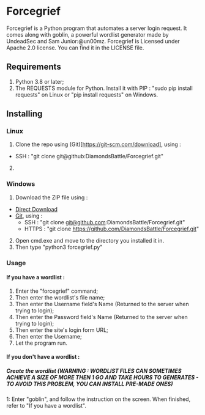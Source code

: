 # Forcegrief
Forcegrief is a Python program that automates a server login request. It comes along with goblin, a powerful wordlist generator made by UndeadSec and Sam Junior:@un00mz.
Forcegrief is Licensed under Apache 2.0 license. You can find it in the LICENSE file.

## Requirements
1. Python 3.8 or later;
2. The REQUESTS module for Python. Install it with PIP : "sudo pip install requests" on Linux or "pip install requests" on Windows.

## Installing
### Linux
1. Clone the repo using (Git)[https://git-scm.com/download], using :
* SSH : "git clone git@github:DiamondsBattle/Forcegrief.git"
2. 

### Windows
1. Download the ZIP file using : 
 * [Direct Download](https://github.com/DiamondsBattle/Forcegrief/archive/master.zip)
 * [Git](https://git-scm.com/download), using :
   * SSH : "git clone git@github.com:DiamondsBattle/Forcegrief.git"
   * HTTPS :  "git clone https://github.com/DiamondsBattle/Forcegrief.git"
2. Open cmd.exe and move to the directory you installed it in.
3. Then type "python3 forcegrief.py"

### Usage
#### If you have a wordlist : 
1. Enter the "forcegrief" command;
2. Then enter the wordlist's file name;
3. Then enter the Username field's Name (Returned to the server when trying to login);
4. Then enter the Password field's Name (Returned to the server when trying to login);
5. Then enter the site's login form URL;
6. Then enter the Username;
6. Let the program run.
#### If you don't have a wordlist : 
##### Create the wordlist (WARNING : WORDLIST FILES CAN SOMETIMES ACHIEVE A SIZE OF MORE THEN 1 GO AND TAKE HOURS TO GENERATES - TO AVOID THIS PROBLEM, YOU CAN INSTALL PRE-MADE ONES)
1: Enter "goblin", and follow the instruction on the screen. When finished, refer to "If you have a wordlist".

